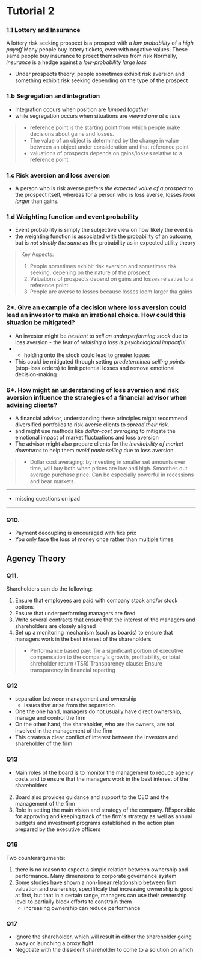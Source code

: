 # Tutorial 2

### 1.1 Lottery and Insurance
A lottery risk seeking prospect is a prospect with a *low probability* of a *high payoff* 
Many people buy lottery tickets, even with negative values. These same people buy insurance to proect themselves from risk
Normally, *insurance* is a hedge against a *low-probability large loss*

- Under prospects theory, people sometimes exhibit risk aversion and something exhibit risk seeking depending on the type of the prospect

### 1.b Segregation and integration
- Integration occurs when position are *lumped together*
- while segregation occurs when situations are *viewed one at a time*

> - reference point is the starting point from which people make decisions about gains and losses.
> - The value of an object is determined by the change in value between an object under consideration and that reference point
> - valuations of prospects depends on gains/losses relative to a reference point

### 1.c Risk aversion and loss aversion
- A person who is risk averse prefers *the expected value of a prospect* to the prospect itself, whereas for a person who is loss averse, losses *loom larger* than gains.

### 1.d Weighting function and event probability
- Event probability is simply the subjective view on how likely the event is
- the weighting function is associated with the probability of an outcome, but is *not strictly the same* as the probability as in expected utility theory

> Key Aspects:
> 1. People sometimes exhibit risk aversion and sometimes risk seeking, depening on the nature of the prospect
> 2. Valuations of prospects depend on gains and losses relvative to a reference point
> 3. People are averse to losses because losses loom larger tha gains

### 2*. Give an example of a decision where loss aversion could lead an investor to make an irrational choice. How could this situation be mitigated?

- An investor might be *hesitant* to *sell an underperforming stock* due to loss aversion - the fear of *relaising a loss is psychologicall impactful*
- - holding onto the stock could lead to greater losses
- This could be mitigated through setting *predetermined selling points* (stop-loss orders) to limit potential losses and remove emotional decision-making


### 6*. How might an understanding of loss aversion and risk aversion influence the strategies of a financial advisor when advising clients?

- A financial advisor, understanding these principles might recommend diversified portfolios to risk-averse clients to *spread their risk*.
- and might use methods like *dollar-cost averaging* to mitigate the emotional impact of market fluctuations and loss aversion
- The advisor might also prepare clients for the *inevitability of market downturns* to help them *avoid panic selling* due to loss aversion

> - Dollar cost averaging: by investing in smaller set amounts over time, will buy both when prices are low and high. Smoothes out average purchase price. Can be especially powerful in recessions and bear markets.


---
- missing questions on ipad
---

### Q10. 
- Payment decoupling is encouraged with fixe prix
- You only face the loss of money once rather than multiple times

## Agency Theory

### Q11.

Shareholders can do the following:
1. Ensure that employees are paid with company stock and/or stock options
2. Ensure that underperforming managers are fired
3. Write several contracts that ensure that the interest of the managers and shareholders are closely aligned
4. Set up a monitoring mechanism (such as boards) to ensure that managers work in the best interest of the shareholders


> - Performance based pay: Tie a significant portion of executive compensation to the company's growth, profitability, or total shreholder return (TSR)
> Transparency clause: Ensure transparency in financial reporting

### Q12
- separation between management and ownership
  - issues that arise from the separation
- One the one hand, managers do not usually have direct ownership, manage and control the firm
- On the other hand, the shareholder, who are the owners, are not involved in the management of the firm
- This creates a clear conflict of interest between the investors and shareholder of the firm

### Q13

- Main roles of the board is to monitor the management to reduce agency costs and to ensure that the managers work in the best interest of the shareholders
2. Board also provides guidance and support to the CEO and the management of the firm
3. Role in setting the main vision and strategy of the company. REsponsible for approving and keeping track of the firm's strategy as well as annual budgets and investment programs established in the action plan prepared by the executive officers

### Q16
Two counterarguments:
 1. there is no reason to expect a simple relation between ownership and performance. Many dimensions to corporate governance system
 2. Some studies have shown a non-linear relationship between firm valuation and ownership, specififcaly that increasing ownership is good at first, but that in a certain range, managers can use their ownership level to partially block efforts to constrain them
    - increasing ownership can reduce performance

### Q17
- Ignore the shareholder, which will result in either the shareholder going away or launching a proxy fight
- Negotiate with the dissident shareholder to come to a solution on which 